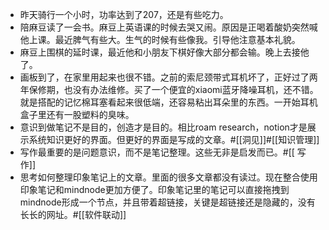 - 昨天骑行一个小时，功率达到了207，还是有些吃力。
- 陪麻豆读了一会书。麻豆上英语课的时候去哭又闹。原因是正喝着酸奶突然喊他上课。最近脾气有些大。生气的时候有些像我。引导他注意基本礼貌。
- 麻豆上围棋的延时课，最近他和小朋友下棋好像大部分都会输。晚上去接他了。
- 画板到了，在家里用起来也很不错。之前的索尼颈带式耳机坏了，正好过了两年保修期，也没有办法维修。买了一个便宜的xiaomi蓝牙降噪耳机，还不错。就是搭配的记忆棉耳塞看起来很低端，还容易粘出耳朵里的东西。一开始耳机盒子里还有一股塑料的臭味。
- 意识到做笔记不是目的，创造才是目的。相比roam research，notion才是展示系统知识更好的界面。但更好的界面是写成的文章。#[[洞见]]#[[知识管理]]
- 写作最重要的是问题意识，而不是笔记整理。这些无非是启发而已。#[[ 写作]]
- 思考如何整理印象笔记上的文章。里面的很多文章都没有读过。现在整合使用印象笔记和mindnode更加方便了。印象笔记里的笔记可以直接拖拽到mindnode形成一个节点，并且带着超链接，关键是超链接还是隐藏的，没有长长的网址。#[[软件联动]]
